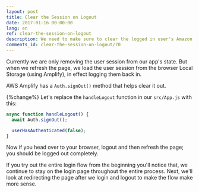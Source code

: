 ```yaml
---
layout: post
title: Clear the Session on Logout
date: 2017-01-16 00:00:00
lang: en
ref: clear-the-session-on-logout
description: We need to make sure to clear the logged in user's Amazon Cognito session in our React.js app when the user logs out. We can do this using AWS Amplify's Auth.signOut() method.
comments_id: clear-the-session-on-logout/70
---
```


Currently we are only removing the user session from our app's state. But when we refresh the page, we load the user session from the browser Local Storage (using Amplify), in effect logging them back in.

AWS Amplify has a `Auth.signOut()` method that helps clear it out.

{%change%} Let's replace the `handleLogout` function in our `src/App.js` with this:

```js
async function handleLogout() {
  await Auth.signOut();

  userHasAuthenticated(false);
}
```

Now if you head over to your browser, logout and then refresh the page; you should be logged out completely.

If you try out the entire login flow from the beginning you'll notice that, we continue to stay on the login page throughout the entire process. Next, we'll look at redirecting the page after we login and logout to make the flow make more sense.
